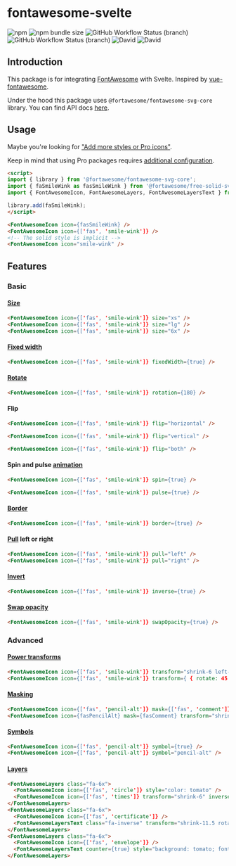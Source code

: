 # fontawesome-svelte

![npm](https://img.shields.io/npm/v/fontawesome-svelte)
![npm bundle size](https://img.shields.io/bundlephobia/min/fontawesome-svelte)
![GitHub Workflow Status (branch)](https://img.shields.io/github/workflow/status/yukipastelcat/svelte-fontawesome/CI/master?label=CI)
![GitHub Workflow Status (branch)](https://img.shields.io/github/workflow/status/yukipastelcat/svelte-fontawesome/CI/develop?label=CI%20%28beta%29)
![David](https://img.shields.io/david/yukipastelcat/svelte-fontawesome)
![David](https://img.shields.io/david/dev/yukipastelcat/svelte-fontawesome)

## Introduction

This package is for integrating [FontAwesome](https://fontawesome.com/) with Svelte.
Inspired by [vue-fontawesome](https://github.com/FortAwesome/vue-fontawesome).

Under the hood this package uses `@fortawesome/fontawesome-svg-core` library. You can find API docs [here](https://fontawesome.com/how-to-use/with-the-api/setup/getting-started).

## Usage

Maybe you're looking for ["Add more styles or Pro icons"](https://github.com/FortAwesome/vue-fontawesome#add-more-styles-or-pro-icons).

Keep in mind that using Pro packages requires [additional configuration](https://fontawesome.com/how-to-use/on-the-web/setup/using-package-managers).

```html
<script>
import { library } from '@fortawesome/fontawesome-svg-core';
import { faSmileWink as fasSmileWink } from '@fortawesome/free-solid-svg-icons';
import { FontAwesomeIcon, FontAwesomeLayers, FontAwesomeLayersText } from 'fontawesome-svelte';

library.add(faSmileWink);
</script>

<FontAwesomeIcon icon={fasSmileWink} />
<FontAwesomeIcon icon={['fas', 'smile-wink']} />
<!-- The solid style is implicit -->
<FontAwesomeIcon icon="smile-wink" />
```

## Features

### Basic

#### [Size](https://fontawesome.com/how-to-use/on-the-web/styling/sizing-icons)

```html
<FontAwesomeIcon icon={['fas', 'smile-wink']} size="xs" />
<FontAwesomeIcon icon={['fas', 'smile-wink']} size="lg" />
<FontAwesomeIcon icon={['fas', 'smile-wink']} size="6x" />
```

#### [Fixed width](https://fontawesome.com/how-to-use/on-the-web/styling/fixed-width-icons)

```html
<FontAwesomeIcon icon={['fas', 'smile-wink']} fixedWidth={true} />
```

#### [Rotate](https://fontawesome.com/how-to-use/on-the-web/styling/rotating-icons)

```html
<FontAwesomeIcon icon={['fas', 'smile-wink']} rotation={180} />
```

#### Flip

```html
<FontAwesomeIcon icon={['fas', 'smile-wink']} flip="horizontal" />
```

```html
<FontAwesomeIcon icon={['fas', 'smile-wink']} flip="vertical" />
```

```html
<FontAwesomeIcon icon={['fas', 'smile-wink']} flip="both" />
```

#### Spin and pulse [animation](https://fontawesome.com/how-to-use/on-the-web/styling/animating-icons)

```html
<FontAwesomeIcon icon={['fas', 'smile-wink']} spin={true} />
```

```html
<FontAwesomeIcon icon={['fas', 'smile-wink']} pulse={true} />
```

#### [Border](https://fontawesome.com/how-to-use/on-the-web/styling/bordered-pulled-icons)

```html
<FontAwesomeIcon icon={['fas', 'smile-wink']} border={true} />
```

#### [Pull](https://fontawesome.com/how-to-use/on-the-web/styling/bordered-pulled-icons) left or right

```html
<FontAwesomeIcon icon={['fas', 'smile-wink']} pull="left" />
<FontAwesomeIcon icon={['fas', 'smile-wink']} pull="right" />
```

#### [Invert](https://fontawesome.com/how-to-use/on-the-web/styling/stacking-icons)

```html
<FontAwesomeIcon icon={['fas', 'smile-wink']} inverse={true} />
```

#### [Swap opacity](https://fontawesome.com/how-to-use/on-the-web/styling/duotone-icons#swapping-layers)

```html
<FontAwesomeIcon icon={['fas', 'smile-wink']} swapOpacity={true} />
```

### Advanced

#### [Power transforms](https://fontawesome.com/how-to-use/on-the-web/styling/power-transforms)

```html
<FontAwesomeIcon icon={['fas', 'smile-wink']} transform="shrink-6 left-4" />
<FontAwesomeIcon icon={['fas', 'smile-wink']} transform={ { rotate: 45 } } />
```

#### [Masking](https://fontawesome.com/how-to-use/on-the-web/styling/masking)

```html
<FontAwesomeIcon icon={['fas', 'pencil-alt']} mask={['fas', 'comment']} transform="shrink-10 up-.5" />
<FontAwesomeIcon icon={fasPencilAlt} mask={fasComment} transform="shrink-10 up-.5">
```

#### [Symbols](https://fontawesome.com/how-to-use/on-the-web/advanced/svg-symbols)

```html
<FontAwesomeIcon icon={['fas', 'pencil-alt']} symbol={true} />
<FontAwesomeIcon icon={['fas', 'pencil-alt']} symbol="pencil-alt" />
```

#### [Layers](https://fontawesome.com/how-to-use/on-the-web/styling/layering)

```html
<FontAwesomeLayers class="fa-6x">
  <FontAwesomeIcon icon={['fas', 'circle']} style="color: tomato" />
  <FontAwesomeIcon icon={['fas', 'times']} transform="shrink-6" inverse={true} />
</FontAwesomeLayers>
<FontAwesomeLayers class="fa-6x">
  <FontAwesomeIcon icon={['fas', 'certificate']} />
  <FontAwesomeLayersText class="fa-inverse" transform="shrink-11.5 rotate--30" style="font-weight: 900; font-family: sans-serif;" value="NEW" />
</FontAwesomeLayers>
<FontAwesomeLayers class="fa-6x">
  <FontAwesomeIcon icon={['fas', 'envelope']} />
  <FontAwesomeLayersText counter={true} style="background: tomato; font-family: sans-serif;" value="1,419" />
</FontAwesomeLayers>
```
